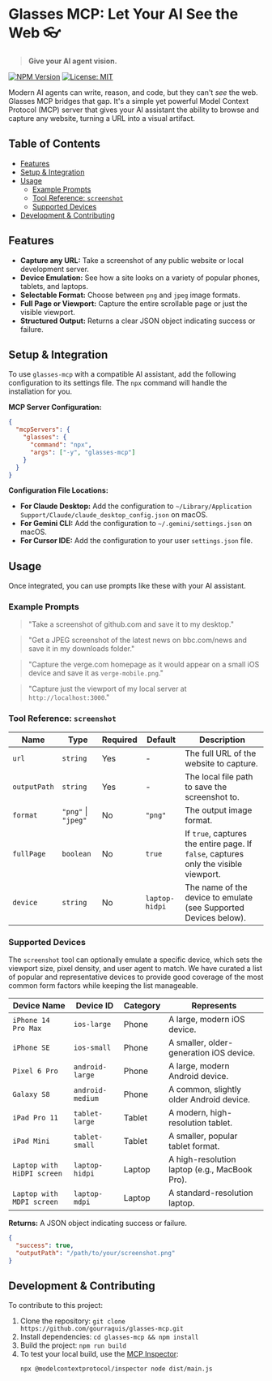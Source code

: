 # Glasses MCP: Let Your AI See the Web 👓

> **Give your AI agent vision.**

[![NPM Version](https://img.shields.io/npm/v/glasses-mcp?style=flat-square)](https://www.npmjs.com/package/glasses-mcp)
[![License: MIT](https://img.shields.io/badge/License-MIT-yellow.svg?style=flat-square)](https://opensource.org/licenses/MIT)

Modern AI agents can write, reason, and code, but they can't *see* the web. Glasses MCP bridges that gap. It's a simple yet powerful Model Context Protocol (MCP) server that gives your AI assistant the ability to browse and capture any website, turning a URL into a visual artifact.

## Table of Contents

- [Features](#features)
- [Setup & Integration](#setup--integration)
- [Usage](#usage)
  - [Example Prompts](#example-prompts)
  - [Tool Reference: `screenshot`](#tool-reference-screenshot)
  - [Supported Devices](#supported-devices)
- [Development & Contributing](#development--contributing)

## Features

*   **Capture any URL:** Take a screenshot of any public website or local development server.
*   **Device Emulation:** See how a site looks on a variety of popular phones, tablets, and laptops.
*   **Selectable Format:** Choose between `png` and `jpeg` image formats.
*   **Full Page or Viewport:** Capture the entire scrollable page or just the visible viewport.
*   **Structured Output:** Returns a clear JSON object indicating success or failure.

## Setup & Integration

To use `glasses-mcp` with a compatible AI assistant, add the following configuration to its settings file. The `npx` command will handle the installation for you.

**MCP Server Configuration:**
```json
{
  "mcpServers": {
    "glasses": {
      "command": "npx",
      "args": ["-y", "glasses-mcp"]
    }
  }
}
```

**Configuration File Locations:**
*   **For Claude Desktop:** Add the configuration to `~/Library/Application Support/Claude/claude_desktop_config.json` on macOS.
*   **For Gemini CLI:** Add the configuration to `~/.gemini/settings.json` on macOS.
*   **For Cursor IDE:** Add the configuration to your user `settings.json` file.

## Usage

Once integrated, you can use prompts like these with your AI assistant.

### Example Prompts

> "Take a screenshot of github.com and save it to my desktop."

> "Get a JPEG screenshot of the latest news on bbc.com/news and save it in my downloads folder."

> "Capture the verge.com homepage as it would appear on a small iOS device and save it as `verge-mobile.png`."

> "Capture just the viewport of my local server at `http://localhost:3000`."

### Tool Reference: `screenshot`

| Name         | Type                     | Required | Default | Description                                           |
|--------------|--------------------------|----------|---------|-------------------------------------------------------|
| `url`        | `string`                 | Yes      | -       | The full URL of the website to capture.               |
| `outputPath` | `string`                 | Yes      | -       | The local file path to save the screenshot to.        |
| `format`     | `"png"` \| `"jpeg"`      | No       | `"png"` | The output image format.                              |
| `fullPage`   | `boolean`                | No       | `true`  | If `true`, captures the entire page. If `false`, captures only the visible viewport. |
| `device`     | `string`                 | No       | `laptop-hidpi` | The name of the device to emulate (see Supported Devices below). |

### Supported Devices

The `screenshot` tool can optionally emulate a specific device, which sets the viewport size, pixel density, and user agent to match. We have curated a list of popular and representative devices to provide good coverage of the most common form factors while keeping the list manageable.

| Device Name                 | Device ID        | Category | Represents                               |
|-----------------------------|------------------|----------|------------------------------------------|
| `iPhone 14 Pro Max`         | `ios-large`      | Phone    | A large, modern iOS device.              |
| `iPhone SE`                 | `ios-small`      | Phone    | A smaller, older-generation iOS device.  |
| `Pixel 6 Pro`               | `android-large`  | Phone    | A large, modern Android device.          |
| `Galaxy S8`                 | `android-medium` | Phone    | A common, slightly older Android device. |
| `iPad Pro 11`               | `tablet-large`   | Tablet   | A modern, high-resolution tablet.        |
| `iPad Mini`                 | `tablet-small`   | Tablet   | A smaller, popular tablet format.        |
| `Laptop with HiDPI screen`  | `laptop-hidpi`   | Laptop   | A high-resolution laptop (e.g., MacBook Pro). |
| `Laptop with MDPI screen`  | `laptop-mdpi`    | Laptop   | A standard-resolution laptop.            |

**Returns:** A JSON object indicating success or failure.
```json
{
  "success": true,
  "outputPath": "/path/to/your/screenshot.png"
}
```

## Development & Contributing

To contribute to this project:

1.  Clone the repository: `git clone https://github.com/gourraguis/glasses-mcp.git`
2.  Install dependencies: `cd glasses-mcp && npm install`
3.  Build the project: `npm run build`
4.  To test your local build, use the [MCP Inspector](https://github.com/modelcontextprotocol/inspector):
    ```bash
    npx @modelcontextprotocol/inspector node dist/main.js
    ```
